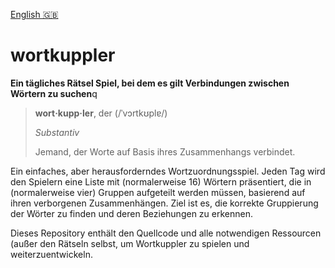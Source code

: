 [English 🇬🇧](README.md)

# wortkuppler
**Ein tägliches Rätsel Spiel, bei dem es gilt Verbindungen zwischen Wörtern zu suchen**q

> **wort‧kupp‧ler**, der (/ˈvɔrtkʊplɐ/)
> 
> *Substantiv*
>
> Jemand, der Worte auf Basis ihres Zusammenhangs verbindet.

Ein einfaches, aber herausforderndes Wortzuordnungsspiel. Jeden Tag wird den Spielern eine Liste mit (normalerweise 16) Wörtern präsentiert, die in (normalerweise vier) Gruppen aufgeteilt werden müssen, basierend auf ihren verborgenen Zusammenhängen. Ziel ist es, die korrekte Gruppierung der Wörter zu finden und deren Beziehungen zu erkennen. 

Dieses Repository enthält den Quellcode und alle notwendigen Ressourcen (außer den Rätseln selbst, um Wortkuppler zu spielen und weiterzuentwickeln.